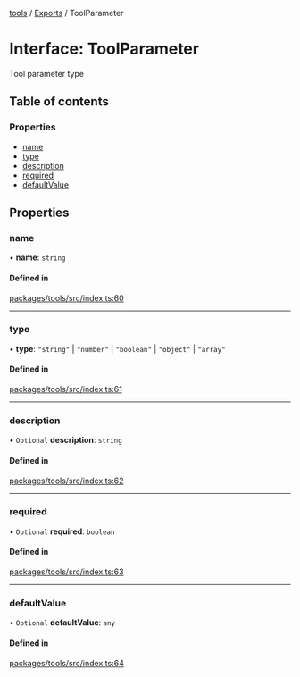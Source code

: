 <!-- 
 ⚠️  AUTO-GENERATED FILE - DO NOT EDIT MANUALLY
 This file is automatically generated by scripts/docs-generator.js
 To make changes, edit the source TypeScript files or update the generator script
-->

[tools](../../) / [Exports](../modules) / ToolParameter

# Interface: ToolParameter

Tool parameter type

## Table of contents

### Properties

- [name](ToolParameter#name)
- [type](ToolParameter#type)
- [description](ToolParameter#description)
- [required](ToolParameter#required)
- [defaultValue](ToolParameter#defaultvalue)

## Properties

### name

• **name**: `string`

#### Defined in

[packages/tools/src/index.ts:60](https://github.com/woojubb/robota/blob/71f062d020afc1eae0c94155ab9c882c78b871e7/packages/tools/src/index.ts#L60)

___

### type

• **type**: ``"string"`` \| ``"number"`` \| ``"boolean"`` \| ``"object"`` \| ``"array"``

#### Defined in

[packages/tools/src/index.ts:61](https://github.com/woojubb/robota/blob/71f062d020afc1eae0c94155ab9c882c78b871e7/packages/tools/src/index.ts#L61)

___

### description

• `Optional` **description**: `string`

#### Defined in

[packages/tools/src/index.ts:62](https://github.com/woojubb/robota/blob/71f062d020afc1eae0c94155ab9c882c78b871e7/packages/tools/src/index.ts#L62)

___

### required

• `Optional` **required**: `boolean`

#### Defined in

[packages/tools/src/index.ts:63](https://github.com/woojubb/robota/blob/71f062d020afc1eae0c94155ab9c882c78b871e7/packages/tools/src/index.ts#L63)

___

### defaultValue

• `Optional` **defaultValue**: `any`

#### Defined in

[packages/tools/src/index.ts:64](https://github.com/woojubb/robota/blob/71f062d020afc1eae0c94155ab9c882c78b871e7/packages/tools/src/index.ts#L64)
